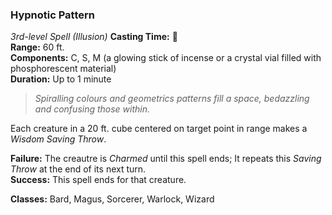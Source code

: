 ### Hypnotic Pattern  
*3rd-level Spell (Illusion)*
**Casting Time:** 🔷  
**Range:** 60 ft.  
**Components:** C, S, M (a glowing stick of incense or a crystal vial filled with phosphorescent material)  
**Duration:** Up to 1 minute  

> *Spiralling colours and geometrics patterns fill a space, bedazzling and confusing those within.*

Each creature in a 20 ft. cube centered on target point in range makes a *Wisdom Saving Throw*.

**Failure:** The creautre is *Charmed* until this spell ends; It repeats this *Saving Throw* at the end of its next turn.  
**Success:** This spell ends for that creature.  

**Classes:** Bard, Magus, Sorcerer, Warlock, Wizard  

